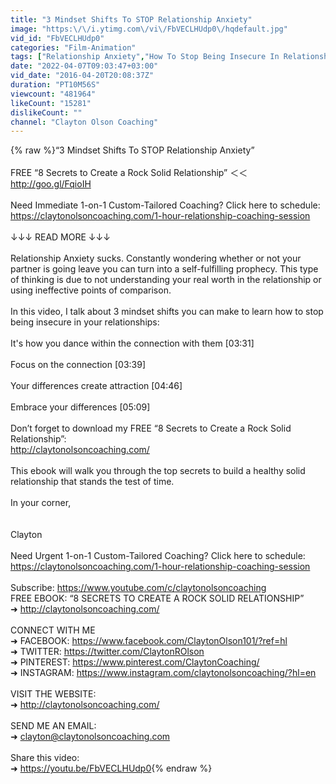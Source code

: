 ```yaml
---
title: "3 Mindset Shifts To STOP Relationship Anxiety"
image: "https:\/\/i.ytimg.com\/vi\/FbVECLHUdp0\/hqdefault.jpg"
vid_id: "FbVECLHUdp0"
categories: "Film-Animation"
tags: ["Relationship Anxiety","How To Stop Being Insecure In Relationships","how to stop overthinking relationships"]
date: "2022-04-07T09:03:47+03:00"
vid_date: "2016-04-20T20:08:37Z"
duration: "PT10M56S"
viewcount: "481964"
likeCount: "15281"
dislikeCount: ""
channel: "Clayton Olson Coaching"
---
```

{% raw %}“3 Mindset Shifts To STOP Relationship Anxiety”<br /><br />FREE “8 Secrets to Create a Rock Solid Relationship” ＜＜ <a rel="nofollow" target="blank" href="http://goo.gl/FqioIH">http://goo.gl/FqioIH</a> <br /><br />Need Immediate 1-on-1 Custom-Tailored Coaching? Click here to schedule: <br /><a rel="nofollow" target="blank" href="https://claytonolsoncoaching.com/1-hour-relationship-coaching-session">https://claytonolsoncoaching.com/1-hour-relationship-coaching-session</a><br /><br />↓↓↓ READ MORE ↓↓↓<br /><br />Relationship Anxiety sucks.  Constantly wondering whether or not your partner is going leave you can turn into a self-fulfilling prophecy.  This type of thinking is due to not understanding your real worth in the relationship or using ineffective points of comparison.  <br /><br />In this video, I talk about 3 mindset shifts you can make to learn how to stop being insecure in your relationships:<br /><br />It's how you dance within the connection with them [03:31]<br /><br />Focus on the connection [03:39]<br /><br />Your differences create attraction [04:46]<br /><br />Embrace your differences [05:09]<br /><br />Don’t forget to download my FREE “8 Secrets to Create a Rock Solid Relationship”:<br /><a rel="nofollow" target="blank" href="http://claytonolsoncoaching.com/">http://claytonolsoncoaching.com/</a> <br /><br />This ebook will walk you through the top secrets to build a healthy solid relationship that stands the test of time.<br /><br />In your corner,<br /><br /><br />Clayton<br /><br />Need Urgent 1-on-1 Custom-Tailored Coaching? Click here to schedule: <a rel="nofollow" target="blank" href="https://claytonolsoncoaching.com/1-hour-relationship-coaching-session">https://claytonolsoncoaching.com/1-hour-relationship-coaching-session</a><br /><br />Subscribe: <a rel="nofollow" target="blank" href="https://www.youtube.com/c/claytonolsoncoaching">https://www.youtube.com/c/claytonolsoncoaching</a> <br />FREE EBOOK: “8 SECRETS TO CREATE A ROCK SOLID RELATIONSHIP”<br />➜ <a rel="nofollow" target="blank" href="http://claytonolsoncoaching.com/">http://claytonolsoncoaching.com/</a> <br /><br />CONNECT WITH ME<br />➜ FACEBOOK: <a rel="nofollow" target="blank" href="https://www.facebook.com/ClaytonOlson101/?ref=hl">https://www.facebook.com/ClaytonOlson101/?ref=hl</a> <br />➜ TWITTER: <a rel="nofollow" target="blank" href="https://twitter.com/ClaytonROlson">https://twitter.com/ClaytonROlson</a><br />➜ PINTEREST:  <a rel="nofollow" target="blank" href="https://www.pinterest.com/ClaytonCoaching/">https://www.pinterest.com/ClaytonCoaching/</a> <br />➜ INSTAGRAM: <a rel="nofollow" target="blank" href="https://www.instagram.com/claytonolsoncoaching/?hl=en">https://www.instagram.com/claytonolsoncoaching/?hl=en</a> <br /><br />VISIT THE WEBSITE:<br />➜ <a rel="nofollow" target="blank" href="http://claytonolsoncoaching.com/">http://claytonolsoncoaching.com/</a> <br /><br />SEND ME AN EMAIL:<br />➜ clayton@claytonolsoncoaching.com<br /><br />Share this video:<br />➜ <a rel="nofollow" target="blank" href="https://youtu.be/FbVECLHUdp0">https://youtu.be/FbVECLHUdp0</a>{% endraw %}
